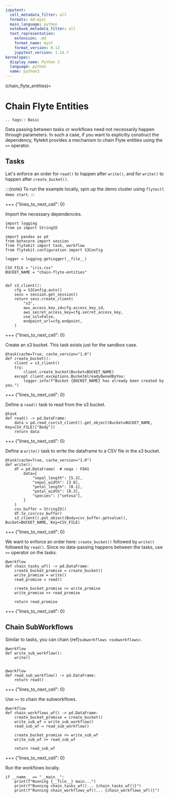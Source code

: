 ```yaml
---
jupytext:
  cell_metadata_filter: all
  formats: md:myst
  main_language: python
  notebook_metadata_filter: all
  text_representation:
    extension: .md
    format_name: myst
    format_version: 0.13
    jupytext_version: 1.14.7
kernelspec:
  display_name: Python 3
  language: python
  name: python3
---
```


(chain_flyte_entities)=

# Chain Flyte Entities

```{eval-rst}
.. tags:: Basic
```

Data passing between tasks or workflows need not necessarily happen through parameters.
In such a case, if you want to explicitly construct the dependency, flytekit provides a mechanism to chain Flyte entities using the `>>` operator.

## Tasks

Let's enforce an order for `read()` to happen after `write()`, and for `write()` to happen after `create_bucket()`.

:::{note}
To run the example locally, spin up the demo cluster using `flytectl demo start`.
:::

+++ {"lines_to_next_cell": 0}

Import the necessary dependencies.

```{code-cell}
import logging
from io import StringIO

import pandas as pd
from botocore import session
from flytekit import task, workflow
from flytekit.configuration import S3Config

logger = logging.getLogger(__file__)

CSV_FILE = "iris.csv"
BUCKET_NAME = "chain-flyte-entities"


def s3_client():
    cfg = S3Config.auto()
    sess = session.get_session()
    return sess.create_client(
        "s3",
        aws_access_key_id=cfg.access_key_id,
        aws_secret_access_key=cfg.secret_access_key,
        use_ssl=False,
        endpoint_url=cfg.endpoint,
    )
```

+++ {"lines_to_next_cell": 0}

Create an s3 bucket.
This task exists just for the sandbox case.

```{code-cell}
@task(cache=True, cache_version="1.0")
def create_bucket():
    client = s3_client()
    try:
        client.create_bucket(Bucket=BUCKET_NAME)
    except client.exceptions.BucketAlreadyOwnedByYou:
        logger.info(f"Bucket {BUCKET_NAME} has already been created by you.")
```

+++ {"lines_to_next_cell": 0}

Define a `read()` task to read from the s3 bucket.

```{code-cell}
@task
def read() -> pd.DataFrame:
    data = pd.read_csv(s3_client().get_object(Bucket=BUCKET_NAME, Key=CSV_FILE)["Body"])
    return data
```

+++ {"lines_to_next_cell": 0}

Define a `write()` task to write the dataframe to a CSV file in the s3 bucket.

```{code-cell}
@task(cache=True, cache_version="1.0")
def write():
    df = pd.DataFrame(  # noqa : F841
        data={
            "sepal_length": [5.3],
            "sepal_width": [3.8],
            "petal_length": [0.1],
            "petal_width": [0.3],
            "species": ["setosa"],
        }
    )
    csv_buffer = StringIO()
    df.to_csv(csv_buffer)
    s3_client().put_object(Body=csv_buffer.getvalue(), Bucket=BUCKET_NAME, Key=CSV_FILE)
```

+++ {"lines_to_next_cell": 0}

We want to enforce an order here: `create_bucket()` followed by `write()` followed by `read()`.
Since no data-passing happens between the tasks, use `>>` operator on the tasks.

```{code-cell}
@workflow
def chain_tasks_wf() -> pd.DataFrame:
    create_bucket_promise = create_bucket()
    write_promise = write()
    read_promise = read()

    create_bucket_promise >> write_promise
    write_promise >> read_promise

    return read_promise
```

+++ {"lines_to_next_cell": 0}

## Chain SubWorkflows

Similar to tasks, you can chain {ref}`subworkflows <subworkflows>`.

```{code-cell}
@workflow
def write_sub_workflow():
    write()


@workflow
def read_sub_workflow() -> pd.DataFrame:
    return read()
```

+++ {"lines_to_next_cell": 0}

Use `>>` to chain the subworkflows.

```{code-cell}
@workflow
def chain_workflows_wf() -> pd.DataFrame:
    create_bucket_promise = create_bucket()
    write_sub_wf = write_sub_workflow()
    read_sub_wf = read_sub_workflow()

    create_bucket_promise >> write_sub_wf
    write_sub_wf >> read_sub_wf

    return read_sub_wf
```

+++ {"lines_to_next_cell": 0}

Run the workflows locally.

```{code-cell}
if __name__ == "__main__":
    print(f"Running {__file__} main...")
    print(f"Running chain_tasks_wf()... {chain_tasks_wf()}")
    print(f"Running chain_workflows_wf()... {chain_workflows_wf()}")
```
